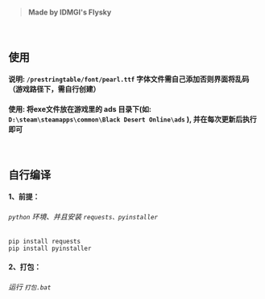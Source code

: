> #### Made by IDMGI's Flysky
<br>

## 使用

#### 说明: `/prestringtable/font/pearl.ttf` 字体文件需自己添加否则界面将乱码（游戏路径下，需自行创建）

#### 使用: 将exe文件放在游戏里的 ads 目录下(如: `D:\steam\steamapps\common\Black Desert Online\ads` ), 并在每次更新后执行即可

<br>

## 自行编译

#### 1、前提：

###### `python` 环境、并且安装 `requests、pyinstaller` 

``` 
pip install requests
pip install pyinstaller
```

#### 2、打包：

###### 运行 `打包.bat` 

